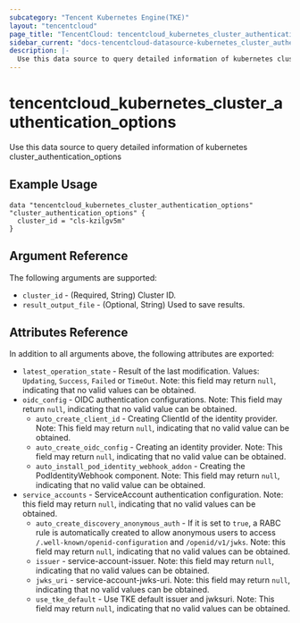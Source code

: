 ```yaml
---
subcategory: "Tencent Kubernetes Engine(TKE)"
layout: "tencentcloud"
page_title: "TencentCloud: tencentcloud_kubernetes_cluster_authentication_options"
sidebar_current: "docs-tencentcloud-datasource-kubernetes_cluster_authentication_options"
description: |-
  Use this data source to query detailed information of kubernetes cluster_authentication_options
---
```


# tencentcloud_kubernetes_cluster_authentication_options

Use this data source to query detailed information of kubernetes cluster_authentication_options

## Example Usage

```hcl
data "tencentcloud_kubernetes_cluster_authentication_options" "cluster_authentication_options" {
  cluster_id = "cls-kzilgv5m"
}
```

## Argument Reference

The following arguments are supported:

* `cluster_id` - (Required, String) Cluster ID.
* `result_output_file` - (Optional, String) Used to save results.

## Attributes Reference

In addition to all arguments above, the following attributes are exported:

* `latest_operation_state` - Result of the last modification. Values: `Updating`, `Success`, `Failed` or `TimeOut`. Note: this field may return `null`, indicating that no valid values can be obtained.
* `oidc_config` - OIDC authentication configurations. Note: This field may return `null`, indicating that no valid value can be obtained.
  * `auto_create_client_id` - Creating ClientId of the identity provider. Note: This field may return `null`, indicating that no valid value can be obtained.
  * `auto_create_oidc_config` - Creating an identity provider. Note: This field may return `null`, indicating that no valid value can be obtained.
  * `auto_install_pod_identity_webhook_addon` - Creating the PodIdentityWebhook component. Note: This field may return `null`, indicating that no valid value can be obtained.
* `service_accounts` - ServiceAccount authentication configuration. Note: this field may return `null`, indicating that no valid values can be obtained.
  * `auto_create_discovery_anonymous_auth` - If it is set to `true`, a RABC rule is automatically created to allow anonymous users to access `/.well-known/openid-configuration` and `/openid/v1/jwks`. Note: this field may return `null`, indicating that no valid values can be obtained.
  * `issuer` - service-account-issuer. Note: this field may return `null`, indicating that no valid values can be obtained.
  * `jwks_uri` - service-account-jwks-uri. Note: this field may return `null`, indicating that no valid values can be obtained.
  * `use_tke_default` - Use TKE default issuer and jwksuri. Note: This field may return `null`, indicating that no valid values can be obtained.



